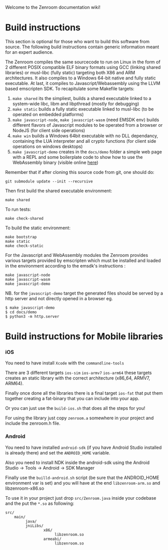 Welcome to the Zenroom documentation wiki!

# Build instructions

This section is optional for those who want to build this software from source. The following build instructions contain generic information meant for an expert audience.

The Zenroom compiles the same sourcecode to run on Linux in the form of 2 different POSIX compatible ELF binary formats using GCC (linking shared libraries) or musl-libc (fully static) targeting both X86 and ARM architectures. It also compiles to a Windows 64-bit native and fully static executable. At last, it compiles to Javascript/Webassembly using the LLVM based emscripten SDK. To recapitulate some Makefile targets:

1. `make shared` its the simpliest, builds a shared executable linked to a system-wide libc, libm and libpthread (mostly for debugging)
2. `make static` builds a fully static executable linked to musl-libc (to be operated on embedded platforms)
3. `make javascript-node`, `make javascript-wasm` (need EMSDK env) builds different flavors of Javascript modules to be operated from a browser or NodeJS (for client side operations)
4. `make win` builds a Windows 64bit executable with no DLL dependancy, containing the LUA interpreter and all crypto functions (for client side operations on windows desktops)
5. `make javascript-demo` creates in the `docs/demo` folder a simple web page with a REPL and some boilerplate code to show how to use the WebAssembly binary (visible online [here](https://zenroom.dyne.org/demo))

Remember that if after cloning this source code from git, one should do:
```
git submodule update --init --recursive
```

Then first build the shared executable environment:

```
make shared
```
To run tests:

```
make check-shared
```

To build the static environment:

```
make bootstrap
make static
make check-static
```

For the Javascript and WebAssembly modules the Zenroom provides various targets provided by emscripten which must be installed and loaded in the environment according to the emsdk's instructions :

```
make javascript-node
make javascript-wasm
make javascript-demo
```
NB. for the `javascript-demo` target the generated files should be served by a http server and not directly opened in a browser eg.
```
$ make javascript-demo
$ cd docs/demo
$ python3 -m http.server
```

# Build instructions for Mobile libraries

### iOS

You need to have install `Xcode` with the `commandline-tools`

There are 3 different targets `ios-sim` `ios-armv7` `ios-arm64` these targets creates an static library with the correct architecture (x86_64, ARMV7, ARM64).

Finally once done all the libraries there is a final target `ios-fat` that put them together creating a fat-binary that you can include into your app. 

Or you can just use the `build-ios.sh` that does all the steps for you!

For using the library just copy `zenroom.a` somewhere in your project and include the zenroom.h file.

### Android

You need to have installed `android-sdk` (if you have Android Studio installed is already there) and set the `ANDROID_HOME` variable.

Also you need to install NDK inside the android-sdk using the Android Studio -> Tools -> Android -> SDK Manager

Finally use the `builld-android.sh` script (be sure that the ANDROID_HOME environment var is set) and you will have at the end `libzenroom-arm.so` and libzenroom-x86.so

To use it in your project just drop `src/Zenroom.java` inside your codebase and the put the `*.so` as following:

```
src/
    main/
         java/
         jniLibs/
                 x86/ 
                      libzenroom.so
                 armeabi/ 
                      libzenroom.so
```




